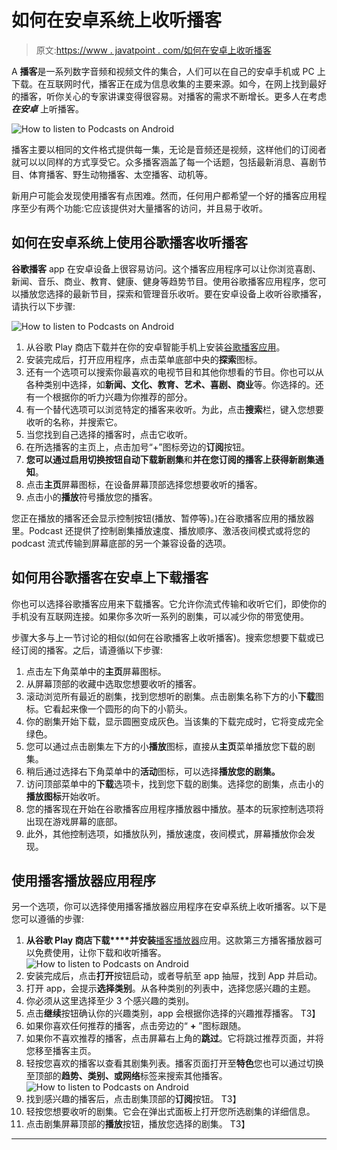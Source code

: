 # 如何在安卓系统上收听播客

> 原文:[https://www . javatpoint . com/如何在安卓上收听播客](https://www.javatpoint.com/how-to-listen-to-podcasts-on-android)

A **播客**是一系列数字音频和视频文件的集合，人们可以在自己的安卓手机或 PC 上下载。在互联网时代，播客正在成为信息收集的主要来源。如今，在网上找到最好的播客，听你关心的专家讲课变得很容易。对播客的需求不断增长。更多人在考虑 ***在安卓*** 上听播客。

![How to listen to Podcasts on Android](../Images/8b3fb69b2c04023b436439e489b4cad5.png)

播客主要以相同的文件格式提供每一集，无论是音频还是视频，这样他们的订阅者就可以以同样的方式享受它。众多播客涵盖了每一个话题，包括最新消息、喜剧节目、体育播客、野生动物播客、太空播客、动机等。

新用户可能会发现使用播客有点困难。然而，任何用户都希望一个好的播客应用程序至少有两个功能:它应该提供对大量播客的访问，并且易于收听。

## 如何在安卓系统上使用谷歌播客收听播客

**谷歌播客** app 在安卓设备上很容易访问。这个播客应用程序可以让你浏览喜剧、新闻、音乐、商业、教育、健康、健身等趋势节目。使用谷歌播客应用程序，您可以播放您选择的最新节目，探索和管理音乐收听。要在安卓设备上收听谷歌播客，请执行以下步骤:

![How to listen to Podcasts on Android](../Images/9c9a852298c757707b501eef0ff99618.png)

1.  从谷歌 Play 商店下载并在你的安卓智能手机上安装[谷歌播客应用](https://play.google.com/store/apps/details?id=com.google.android.apps.podcasts)。
2.  安装完成后，打开应用程序，点击菜单底部中央的**探索**图标。
3.  还有一个选项可以搜索你最喜欢的电视节目和其他你想看的节目。你也可以从各种类别中选择，如**新闻、文化、教育、艺术、喜剧、商业**等。你选择的。还有一个根据你的听力兴趣为你推荐的部分。
4.  有一个替代选项可以浏览特定的播客来收听。为此，点击**搜索**栏，键入您想要收听的名称，并搜索它。
5.  当您找到自己选择的播客时，点击它收听。
6.  在所选播客的主页上，点击加号“+”图标旁边的**订阅**按钮。
7.  **您可以通过启用切换按钮自动下载新剧集**和**并在您订阅的播客上获得新剧集通知**。
8.  点击**主页**屏幕图标，在设备屏幕顶部选择您想要收听的播客。
9.  点击小的**播放**符号播放您的播客。

您正在播放的播客还会显示控制按钮(播放、暂停等)。)在谷歌播客应用的播放器里。Podcast 还提供了控制剧集播放速度、播放顺序、激活夜间模式或将您的 podcast 流式传输到屏幕底部的另一个兼容设备的选项。

## 如何用谷歌播客在安卓上下载播客

你也可以选择谷歌播客应用来下载播客。它允许你流式传输和收听它们，即使你的手机没有互联网连接。如果你多次听一系列的剧集，可以减少你的带宽使用。

步骤大多与上一节讨论的相似(如何在谷歌播客上收听播客)。搜索您想要下载或已经订阅的播客。之后，请遵循以下步骤:

1.  点击左下角菜单中的**主页**屏幕图标。
2.  从屏幕顶部的收藏中选取您想要收听的播客。
3.  滚动浏览所有最近的剧集，找到您想听的剧集。点击剧集名称下方的小**下载**图标。它看起来像一个圆形的向下的小箭头。
4.  你的剧集开始下载，显示圆圈变成灰色。当该集的下载完成时，它将变成完全绿色。
5.  您可以通过点击剧集左下方的小**播放**图标，直接从**主页**菜单播放您下载的剧集。
6.  稍后通过选择右下角菜单中的**活动**图标，可以选择**播放您的剧集。**
7.  访问顶部菜单中的**下载**选项卡，找到您下载的剧集。选择您的剧集，点击小的**播放图标**开始收听。
8.  您的播客现在开始在谷歌播客应用程序播放器中播放。基本的玩家控制选项将出现在游戏屏幕的底部。
9.  此外，其他控制选项，如播放队列，播放速度，夜间模式，屏幕播放你会发现。

## 使用播客播放器应用程序

另一个选项，你可以选择使用播客播放器应用程序在安卓系统上收听播客。以下是您可以遵循的步骤:

1.  **从谷歌 Play 商店下载****并安装**[播客播放器](https://play.google.com/store/apps/details?id=com.podcast.podcasts)应用。这款第三方播客播放器可以免费使用，让你下载和收听播客。
    ![How to listen to Podcasts on Android](../Images/13eb7758720640cafdf120f1978db431.png)
2.  安装完成后，点击**打开**按钮启动，或者导航至 app 抽屉，找到 App 并启动。
3.  打开 app，会提示**选择类别**。从各种类别的列表中，选择您感兴趣的主题。
4.  你必须从这里选择至少 3 个感兴趣的类别。
5.  点击**继续**按钮确认你的兴趣类别，app 会根据你选择的兴趣推荐播客。
    T3】
6.  如果你喜欢任何推荐的播客，点击旁边的“ **+** ”图标跟随。
7.  如果你不喜欢推荐的播客，点击屏幕右上角的**跳过**。它将跳过推荐页面，并将您移至播客主页。
8.  轻按您喜欢的播客以查看其剧集列表。播客页面打开至**特色**您也可以通过切换至顶部的**趋势、类别、**或**网络**标签来搜索其他播客。
    ![How to listen to Podcasts on Android](../Images/adfc3f0b4e810a00792f8b55373658ea.png)
9.  找到感兴趣的播客后，点击剧集顶部的**订阅**按钮。
    T3】
10.  轻按您想要收听的剧集。它会在弹出式面板上打开您所选剧集的详细信息。
11.  点击剧集屏幕顶部的**播放**按钮，播放您选择的剧集。
    T3】

* * *